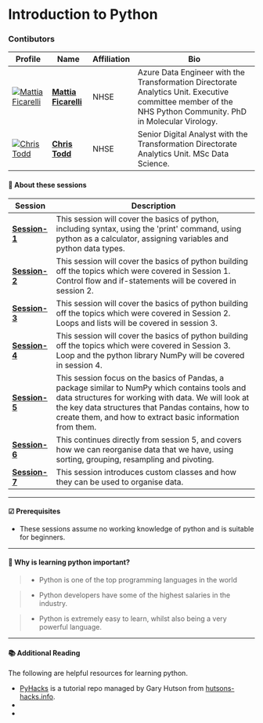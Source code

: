 # Introduction to Python

### Contibutors

| Profile         | Name     | Affiliation | Bio | 
|--------------|-----------|-----------|-----------|
| [![Mattia Ficarelli](https://avatars.githubusercontent.com/u/79908979?s=100&v=4)](https://github.com/mattia-ficarelli) | **[Mattia Ficarelli](https://github.com/mattia-ficarelli)** | NHSE | Azure Data Engineer with the Transformation Directorate Analytics Unit. Executive committee member of the NHS Python Community. PhD in Molecular Virology. |
| [![Chris Todd](https://avatars.githubusercontent.com/u/86242152?s=100&v=4)](https://github.com/christodd-nhsx) | **[Chris Todd](https://github.com/christodd-nhsx)** | NHSE | Senior Digital Analyst with the Transformation Directorate Analytics Unit. MSc Data Science. |

#### 🔎 **About these sessions**

| Session | Description |
|--------------|-----------|
| **[Session-1](https://github.com/nhs-pycom/coding-club/blob/main/introduction-to-python/episode-1.ipynb)** | This session will cover the basics of python, including syntax, using the 'print' command, using python as a calculator, assigning variables and python data types. |
| **[Session-2](https://github.com/nhs-pycom/coding-club/blob/main/introduction-to-python/episode-2.ipynb)** | This session will cover the basics of python building off the topics which were covered in Session 1. Control flow and if-statements will be covered in session 2. |
| **[Session-3](https://github.com/nhs-pycom/coding-club/blob/main/introduction-to-python/episode-3.ipynb)** | This session will cover the basics of python building off the topics which were covered in Session 2. Loops and lists will be covered in session 3. |
| **[Session-4](https://github.com/nhs-pycom/coding-club/blob/main/introduction-to-python/episode-4.ipynb)** | This session will cover the basics of python building off the topics which were covered in Session 3. Loop and the python library NumPy will be covered in session 4. |
| **[Session-5](https://github.com/nhs-pycom/coding-club/blob/main/introduction-to-python/episode-5.ipynb)** | This session focus on the basics of Pandas, a package similar to NumPy which contains tools and data structures for working with data. We will look at the key data structures that Pandas contains, how to create them, and how to extract basic information from them. |
| **[Session-6](https://github.com/nhs-pycom/coding-club/blob/main/introduction-to-python/episode-6.ipynb)** | This continues directly from session 5, and covers how we can reorganise data that we have, using sorting, grouping, resampling and pivoting. |
| **[Session-7](https://github.com/nhs-pycom/coding-club/blob/main/introduction-to-python/episode-7.ipynb)** | This session introduces custom classes and how they can be used to organise data. |

---

#### ☑ **Prerequisites**

- These sessions assume no working knowledge of python and is suitable for beginners.
---

#### 🥇 **Why is learning python important?**

> * Python is one of the top programming languages in the world

> * Python developers have some of the highest salaries in the industry.

> * Python is extremely easy to learn, whilst also being a very powerful language.

---

#### 📚 **Additional Reading**
The following are helpful resources for learning python.

*   [PyHacks](https://github.com/StatsGary/PyHacks-Tutorials) is a tutorial repo managed by Gary Hutson from [hutsons-hacks.info](https://hutsons-hacks.info/).
*   
*   
